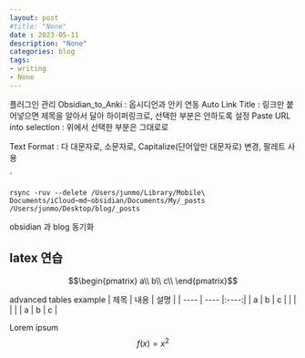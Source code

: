 ```yaml
---
layout: post
#title: "None"
date : 2023-05-11
description: "None"
categories: blog
tags:
- writing
- None 
---
```


플러그인 관리
Obsidian_to_Anki : 옵시디언과 안키 연동
Auto Link Title : 링크만 붙어넣으면 제목을 알아서 달아 하이퍼링크로, 선택한 부분은 안하도록 설정
Paste URL into selection : 위에서 선택한 부분은 그대로로

Text Format : 다 대문자로, 소문자로, Capitalize(단어앞만 대문자로) 변경, 팔레트 사용

`
```
rsync -ruv --delete /Users/junmo/Library/Mobile\ Documents/iCloud~md~obsidian/Documents/My/_posts /Users/junmo/Desktop/blog/_posts
```
obsidian 과 blog 동기화

## latex 연습


$$\begin{pmatrix} a\\  b\\  c\\ \end{pmatrix}$$

advanced tables example
| 제목 | 내용 | 설명 |
| ---- | ---- |:----:|
| a    | b    |  c   |
|      |      |      |
| a    | b    |  c   |


Lorem ipsum $$ f(x) = x^2 $$